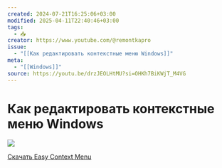 ```yaml
---
created: 2024-07-21T16:25:06+03:00
modified: 2025-04-11T22:40:46+03:00
tags:
  - 📥
creator: https://www.youtube.com/@remontkapro
issue:
  - "[[Как редактировать контекстные меню Windows]]"
meta:
  - "[[Windows]]"
source: https://youtu.be/drzJEOLHtMU?si=OHKh7BiKWjT_M4VG
---
```


# Как редактировать контекстные меню Windows

![](https://youtu.be/drzJEOLHtMU?si=OHKh7BiKWjT_M4VG)

[Скачать Easy Context Menu](https://www.sordum.org/7615/easy-context-menu-v1-6/)